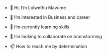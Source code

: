 - 👋 Hi, I’m Lolwethu Mavume
- 👀 I’m interested in Business and career
- 🌱 I’m currently learning skills 
- 💞️ I’m looking to collaborate on brainstorming

- 📫 How to reach me by determination 

<!---
Lolwethu95/Lolwethu95 is a ✨ special ✨ repository because its `README.md` (this file) appears on your GitHub profile.
You can click the Preview link to take a look at your changes.
--->
